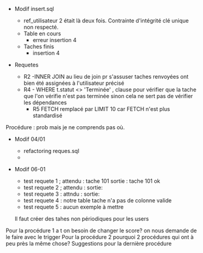 - Modif insert.sql

  - ref_utilisateur 2 était là deux fois. Contrainte d'intégrité clé unique non respecté.
  - Table en cours
    - erreur insertion 4
  - Taches finis
    - insertion 4

- Requetes
  - R2 -INNER JOIN au lieu de join pr s'assuser taches renvoyées ont bien été assignées à l'utilisateur précisé
  - R4 - WHERE
    t.statut <> 'Terminée' , clause pour vérifier que la tache que l'on vérifie n'est pas terminée sinon
    cela ne sert pas de vérifier les dépendances
    - R5 FETCH remplacé par LIMIT 10 car FETCH n'est plus standardisé

Procédure :
prob mais je ne comprends pas où.

- Modif 04/01

  - refactoring reques.sql
  -

- Modif 06-01

  - test requete 1 ; attendu : tache 101 sortie : tache 101 ok
  - test requete 2 ; attendu : sortie:
  - test requete 3 : attndu : sortie:
  - test requete 4 : notre table tache n'a pas de colonne valide
  - test requete 5 : aucun exemple à mettre

  Il faut créer des tahes non périodiques pour les users

Pour la procédure 1 a t on besoin de changer le score? on nous demande de le faire avec le trigger
Pour la procédure 2 pourquoi 2 procédures qui ont à peu près la même chose?
Suggestions pour la dernière procédure
